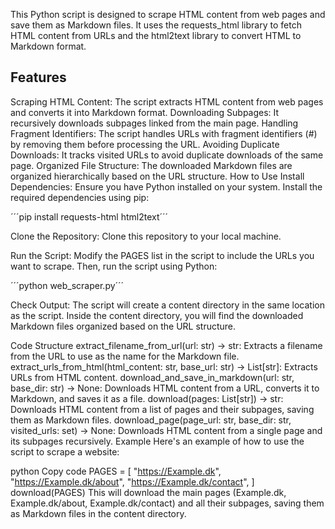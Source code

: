 This Python script is designed to scrape HTML content from web pages and save them as Markdown files. It uses the requests_html library to fetch HTML content from URLs and the html2text library to convert HTML to Markdown format.

## Features
Scraping HTML Content: The script extracts HTML content from web pages and converts it into Markdown format.
Downloading Subpages: It recursively downloads subpages linked from the main page.
Handling Fragment Identifiers: The script handles URLs with fragment identifiers (#) by removing them before processing the URL.
Avoiding Duplicate Downloads: It tracks visited URLs to avoid duplicate downloads of the same page.
Organized File Structure: The downloaded Markdown files are organized hierarchically based on the URL structure.
How to Use
Install Dependencies: Ensure you have Python installed on your system. Install the required dependencies using pip:

´´´pip install requests-html html2text´´´

Clone the Repository: Clone this repository to your local machine.

Run the Script: Modify the PAGES list in the script to include the URLs you want to scrape. Then, run the script using Python:

´´´python web_scraper.py´´´

Check Output: The script will create a content directory in the same location as the script. Inside the content directory, you will find the downloaded Markdown files organized based on the URL structure.

Code Structure
extract_filename_from_url(url: str) -> str: Extracts a filename from the URL to use as the name for the Markdown file.
extract_urls_from_html(html_content: str, base_url: str) -> List[str]: Extracts URLs from HTML content.
download_and_save_in_markdown(url: str, base_dir: str) -> None: Downloads HTML content from a URL, converts it to Markdown, and saves it as a file.
download(pages: List[str]) -> str: Downloads HTML content from a list of pages and their subpages, saving them as Markdown files.
download_page(page_url: str, base_dir: str, visited_urls: set) -> None: Downloads HTML content from a single page and its subpages recursively.
Example
Here's an example of how to use the script to scrape a website:

python
Copy code
PAGES = [
    "https://Example.dk",
    "https://Example.dk/about",
    "https://Example.dk/contact",
]
download(PAGES)
This will download the main pages (Example.dk, Example.dk/about, Example.dk/contact) and all their subpages, saving them as Markdown files in the content directory.
